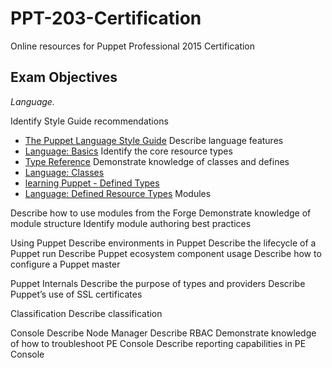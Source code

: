 # PPT-203-Certification
Online resources for Puppet Professional 2015 Certification

## Exam Objectives

*Language.*

Identify Style Guide recommendations
* [The Puppet Language Style Guide](https://docs.puppetlabs.com/guides/style_guide.html)
Describe language features
* [Language: Basics](https://docs.puppetlabs.com/puppet/latest/reference/lang_summary.html)
Identify the core resource types
* [Type Reference](https://docs.puppetlabs.com/references/latest/type.html)
Demonstrate knowledge of classes and defines
* [Language: Classes](https://docs.puppetlabs.com/puppet/latest/reference/lang_classes.html)
* [learning Puppet - Defined Types](https://docs.puppetlabs.com/learning/definedtypes.html)
* [Language: Defined Resource Types](https://docs.puppetlabs.com/puppet/3.7/reference/lang_defined_types.html)
Modules

Describe how to use modules from the Forge
Demonstrate knowledge of module structure
Identify module authoring best practices

Using Puppet
Describe environments in Puppet
Describe the lifecycle of a Puppet run
Describe Puppet ecosystem component usage
Describe how to configure a Puppet master

Puppet Internals
Describe the purpose of types and providers
Describe Puppet’s use of SSL certificates

Classification
Describe classification

Console
Describe Node Manager
Describe RBAC
Demonstrate knowledge of how to troubleshoot PE Console
Describe reporting capabilities in PE Console
